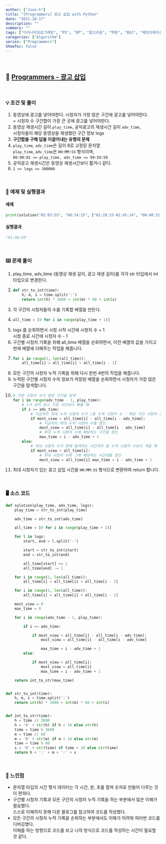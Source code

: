 ```yaml
---
author: ["Jxun-h"]
title: "[Programmers] 광고 삽입 with Python"
date: "2021-10-17"
description: ""
summary: ""
tags: ["다이나믹프로그래밍", "PS", "DP", "알고리즘", "백준", "BOJ", "메모이제이션"]
categories: ["Algorithm"]
series: ["Programmers"]
ShowToc: false
---
```


<br>

## 📌 <a href="https://programmers.co.kr/learn/courses/30/lessons/72414" target="_blank">Programmers - 광고 삽입</a>

<br>

### 💡 조건 및 풀이

1.  동영상에 광고를 넣어야한다. 시청자가 가장 많은 구간에 광고를 넣어야한다.  
    \= 시청자 수 구간합이 가장 큰 곳에 광고를 넣어야한다.
2.  동영상 재생시간 길이 `play_time`, 공익광고의 재생시간 길이 `adv_time`,  
    시청자들이 해당 동영상을 재생했던 구간 정보 logs
3.  **구간합을 구해 답을 이끌어내는 유형의 문제**
4.  `play_time`, `adv_time`은 길이 8로 고정된 문자열  
    `play_time`, `adv_time`은 `HH:MM:SS` 형식이며,  
    `00:00:01 <= play_time, adv_time <= 99:59:59`
5.  공익광고 재생시간은 동영상 재생시간보다 짧거나 같다.
6.  `1 <= logs <= 300000`

<br>

### 🔖 예제 및 실행결과

#### 예제

```python
print(solution("02:03:55", "00:14:15", ["01:20:15-01:45:14", "00:40:31-01:00:00", "00:25:50-00:48:29", "01:30:59-01:53:29", "01:37:44-02:02:30"]))
```

#### 실행결과

```python
"01:30:59"
```

<br>

### ⌨️ 문제 풀이

1.  play\_time, adv\_time (동영상 재생 길이, 광고 재생 길이)를 각각 str 타입에서 int 타입으로 변경한다.
2.  ```python
    def str_to_int(time): 
        h, m, s = time.split(':') 
        return int(h) * 3600 + int(m) * 60 + int(s)
    ```
3.  각 구간의 시청자들의 수를 기록할 배열을 만든다.
4.  ```python
    all_time = [0 for i in range(play_time + 1)]
    ```
5.  logs 를 순회하면서 시청 시작 시간에 시청자 수 + 1  
    시청 종료 시간에 시청자 수 - 1
6.  구간별 시청자 기록을 위해 all\_time 배열을 순회하면서, 이전 배열의 값을 가지고 현재 배열에 더해주는 작업을 해줍니다.
7.  ```python
    for i in range(1, len(all_time)): 
        all_time[i] = all_time[i] + all_time[i - 1]
    ```
8.  모든 구간의 시청자 누적 기록을 위해 다시 한번 4번의 작업을 해줍니다.
9.  누적된 구간별 시청자 수의 정보가 저장된 배열을 순회하면서 시청자가 가장 많은 구간을 탐색합니다.
10.   
    ```python
    # 가장 시청자 수가 많은 구간을 탐색 
    for i in range(adv_time - 1, play_time): 
        # i가 공익 광고 시청 시간보다 빠를 때 
        if i >= adv_time: 
            # 지금까지 최대 누적 시청자 수가 (총 누적 시청자 수 - 해당 구간 시청자 수) 보다 작으면? 
            if most_view < all_time[i] - all_time[i - adv_time]: 
                # 지금까지 최대 누적 시청자 수를 갱신 
                most_view = all_time[i] - all_time[i - adv_time] 
                # 최대 누적 시청자 수에 해당하는 구간을 갱신 
                max_time = i - adv_time + 1 
        else: 
            # 최대 시청자 수가 현재 탐색하는 시간대의 총 누적 시청자 수보다 적을 때 
            if most_view < all_time[i]: 
                # 최대 시청자 수와 그에 해당하는 시간대를 갱신 
                most_view = all_time[i] max_time = i - adv_time + 1
    ```
11.  최대 시청자가 있는 광고 삽입 시간을 `HH:MM:SS` 형식으로 변환하여 return 합니다.

<br>

### 🖥 소스 코드

```python
def solution(play_time, adv_time, logs):
    play_time = str_to_int(play_time)

    adv_time = str_to_int(adv_time)

    all_time = [0 for i in range(play_time + 1)]

    for l in logs:
        start, end = l.split('-')

        start = str_to_int(start)
        end = str_to_int(end)

        all_time[start] += 1
        all_time[end] -= 1

    for i in range(1, len(all_time)):
        all_time[i] = all_time[i] + all_time[i - 1]

    for i in range(1, len(all_time)):
        all_time[i] = all_time[i] + all_time[i - 1]

    most_view = 0
    max_time = 0

    for i in range(adv_time - 1, play_time):

        if i >= adv_time:

            if most_view < all_time[i] - all_time[i - adv_time]:
                most_view = all_time[i] - all_time[i - adv_time]

                max_time = i - adv_time + 1
        else:

            if most_view < all_time[i]:
                most_view = all_time[i]
                max_time = i - adv_time + 1

    return int_to_str(max_time)


def str_to_int(time):
    h, m, s = time.split(':')
    return int(h) * 3600 + int(m) * 60 + int(s)


def int_to_str(time):
    h = time // 3600
    h = '0' + str(h) if h < 10 else str(h)
    time = time % 3600
    m = time // 60
    m = '0' + str(m) if m < 10 else str(m)
    time = time % 60
    s = '0' + str(time) if time < 10 else str(time)
    return h + ':' + m + ':' + s
```

<br>

### 💾 느낀점

-   문자열 타입의 시간 형식 데이터는 각 시간, 분, 초를 합쳐 숫자로 만들어 다루는 것이 편하다.
-   구간별 시청자 기록과 모든 구간의 시청자 누적 기록을 하는 부분에서 많은 이해가 필요했다.  
    스스로 이해하지 못해 다른 블로그를 참고하여 코드를 작성했다.
-   모든 구간의 시청자 누적 기록을 순회하는 부분에서도 이해가 어려워 여러번 코드를 디버깅했다.  
    이해를 하는 방향으로 코드를 보고 나의 방식으로 코드를 작성하는 시간이 필요할 것 같다.
